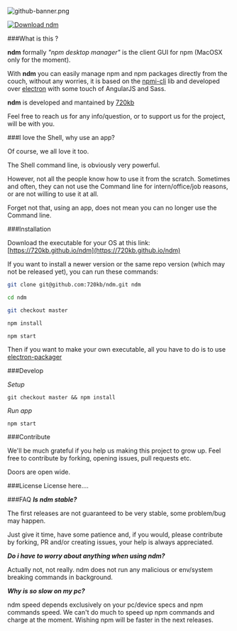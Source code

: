 ![github-banner.png](https://bitbucket.org/repo/84zgAd/images/786620377-github-banner.png)

[![Download ndm](http://i.imgur.com/z68cq3y.png)](https://720kb.github.io/ndm)


###What is this ?

**ndm** formally _"npm desktop manager"_ is the client GUI for npm (MacOSX only for the moment).

With **ndm** you can easily manage npm and npm packages directly from the couch, without any worries, it is based on the [npmi-cli](https://github.com/npm/npmi-cli) lib and developed over [electron](https://github.com/electron/electron) with some touch of AngularJS and Sass.

**ndm** is developed and mantained by [720kb](http://720kb.net)

Feel free to reach us for any info/question, or to support us for the project, will be with you.

###I love the Shell, why use an app?

Of course, we all love it too.

The Shell command line, is obviously very powerful.

However, not all the people know how to use it from the scratch.
Sometimes and often, they can not use the Command line for intern/office/job reasons, or are not willing to use it at all.

Forget not that, using an app, does not mean you can no longer use the Command line.

###Installation

Download the executable for your OS at this link: [https://720kb.github.io/ndm](https://720kb.github.io/ndm) 

If you want to install a newer version or the same repo version (which may not be released yet), you can run these commands:

```bash
git clone git@github.com:720kb/ndm.git ndm

cd ndm

git checkout master

npm install

npm start
```

Then if you want to make your own executable, all you have to do is to use [electron-packager](https://github.com/electron-userland/electron-packager)

###Develop

_Setup_

`git checkout master && npm install`

_Run app_

`npm start`

###Contribute

We'll be much grateful if you help us making this project to grow up. 
Feel free to contribute by forking, opening issues, pull requests etc.

Doors are open wide.

###License
License here....

###FAQ
**_Is ndm stable?_**

The first releases are not guaranteed to be very stable, some problem/bug may happen.

Just give it time, have some patience and, if you would, please contribute by forking, PR and/or creating issues, your help is always appreciated.

**_Do i have to worry about anything when using ndm?_**

Actually not, not really.
ndm does not run any malicious or env/system breaking commands in background.

**_Why is so slow on my pc?_**

ndm speed depends exclusively on your pc/device specs and npm commands speed.
We can't do much to speed up npm commands and charge at the moment.
Wishing npm will be faster in the next releases.